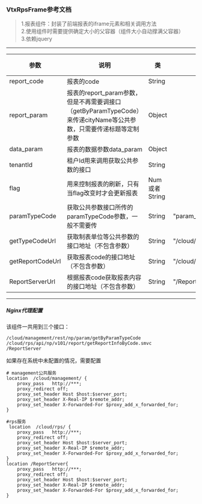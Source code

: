 ### VtxRpsFrame参考文档
>1.报表组件：封装了前端报表的iframe元素和相关调用方法  
>2.使用组件时需要提供确定大小的父容器（组件大小自动撑满父容器）  
>3.依赖jquery

---

|**参数**| **说明**| **类**|**默认值**| **必填**|
|------------------------------- |-------------------------------|-------------------------------|--------------------------------|-------------------------------
|report_code      |报表的code           | String ||是
|report_param     |报表的report_param参数，但是不再需要调接口（getByParamTypeCode）<br>来传递cityName等公共参数，只需要传递标题等定制参数|Object||是
|data_param       |报表的数据参数data_param                                              |Object||是|
|tenantId         |租户Id用来调用获取公共参数的接口                                      |String||是|
|flag             |用来控制报表的刷新，只有当flag改变时才会更新报表                    |Num或者String||是|
|paramTypeCode    |获取公共参数接口所传的paramTypeCode参数，一般不需要传   |String|"param_report_constant"|否|
|getTypeCodeUrl   |获取制表单位等公共参数的接口地址（不包含参数）|String|"/cloud/management/rest/np/param/getByParamTypeCode"|否|
|getReportCodeUrl |获取报表code的接口地址（不包含参数）|String|"/cloud/rps/api/np/v101/report/getReportInfoByCode.smvc"|否|
|ReportServerUrl  |根据报表code获取报表内容的接口地址（不包含参数）|String|"/ReportServer"  |否|

---
##### Nginx代理配置
该组件一共用到三个接口：

```
/cloud/management/rest/np/param/getByParamTypeCode
/cloud/rps/api/np/v101/report/getReportInfoByCode.smvc
/ReportServer
```
如果存在系统中未配置的情况，需要配置

```
# management公共服务
location  /cloud/management/ {
    proxy_pass   http://***;
    proxy_redirect off;
    proxy_set_header Host $host:$server_port;
    proxy_set_header X-Real-IP $remote_addr;
    proxy_set_header X-Forwarded-For $proxy_add_x_forwarded_for;
}

#rps服务
 location  /cloud/rps/ {
    proxy_pass   http://***;
    proxy_redirect off;
    proxy_set_header Host $host:$server_port;
    proxy_set_header X-Real-IP $remote_addr;
    proxy_set_header X-Forwarded-For $proxy_add_x_forwarded_for;
}
location /ReportServer{
    proxy_pass   http://***;
    proxy_redirect off;
    proxy_set_header Host $host:$server_port;
    proxy_set_header X-Real-IP $remote_addr;
    proxy_set_header X-Forwarded-For $proxy_add_x_forwarded_for;
}
```